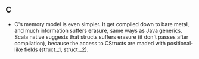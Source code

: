 ## C

- C's memory model is even simpler. It get compiled down to bare metal, and much information suffers erasure, same ways as Java generics. Scala native suggests that structs suffers erasure (it don't passes after compilation), because the access to CStructs are maded with positional-like fields (struct._1, struct._2).  